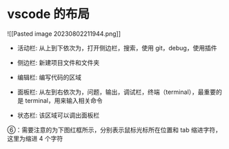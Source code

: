 # vscode 的布局

![[Pasted image 20230802211944.png]]
- 活动栏: 从上到下依次为，打开侧边栏，搜索，使用 git，debug，使用插件

- 侧边栏: 新建项目文件和文件夹

- 编辑栏: 编写代码的区域

- 面板栏: 从左到右依次为，问题，输出，调试栏，终端（terminal），最重要的是 terminal，用来输入相关命令

- 状态栏: 该区域可以调出面板栏

⑥：需要注意的为下图红框所示，分别表示鼠标光标所在位置和 tab 缩进字符，这里为缩进 4 个字符
